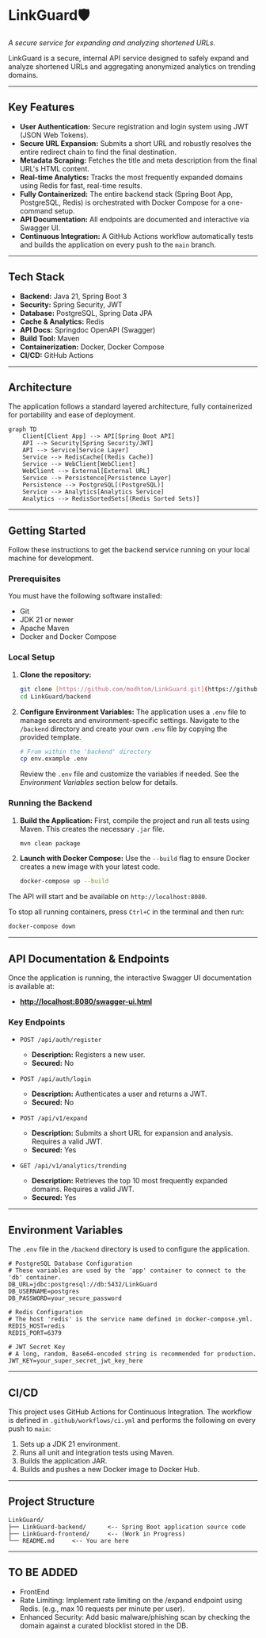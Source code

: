 # LinkGuard🛡️

*A secure service for expanding and analyzing shortened URLs.*

LinkGuard is a secure, internal API service designed to safely expand and analyze shortened URLs and aggregating anonymized analytics on trending domains.

---

##  Key Features

-   **User Authentication:** Secure registration and login system using JWT (JSON Web Tokens).
-   **Secure URL Expansion:** Submits a short URL and robustly resolves the entire redirect chain to find the final destination.
-   **Metadata Scraping:** Fetches the title and meta description from the final URL's HTML content.
-   **Real-time Analytics:** Tracks the most frequently expanded domains using Redis for fast, real-time results.
-   **Fully Containerized:** The entire backend stack (Spring Boot App, PostgreSQL, Redis) is orchestrated with Docker Compose for a one-command setup.
-   **API Documentation:** All endpoints are documented and interactive via Swagger UI.
-   **Continuous Integration:** A GitHub Actions workflow automatically tests and builds the application on every push to the `main` branch.

---

##  Tech Stack

-   **Backend:** Java 21, Spring Boot 3
-   **Security:** Spring Security, JWT
-   **Database:** PostgreSQL, Spring Data JPA
-   **Cache & Analytics:** Redis
-   **API Docs:** Springdoc OpenAPI (Swagger)
-   **Build Tool:** Maven
-   **Containerization:** Docker, Docker Compose
-   **CI/CD:** GitHub Actions

---

## Architecture

The application follows a standard layered architecture, fully containerized for portability and ease of deployment.

```mermaid
graph TD
    Client[Client App] --> API[Spring Boot API]
    API --> Security[Spring Security/JWT]
    API --> Service[Service Layer]
    Service --> RedisCache[(Redis Cache)]
    Service --> WebClient[WebClient]
    WebClient --> External[External URL]
    Service --> Persistence[Persistence Layer]
    Persistence --> PostgreSQL[(PostgreSQL)]
    Service --> Analytics[Analytics Service]
    Analytics --> RedisSortedSets[(Redis Sorted Sets)]
````

-----

## Getting Started

Follow these instructions to get the backend service running on your local machine for development.

### Prerequisites

You must have the following software installed:

  - Git
  - JDK 21 or newer
  - Apache Maven
  - Docker and Docker Compose

### Local Setup

1.  **Clone the repository:**

    ```bash
    git clone [https://github.com/modhtom/LinkGuard.git](https://github.com/modhtom/LinkGuard.git)
    cd LinkGuard/backend
    ```

2.  **Configure Environment Variables:**
    The application uses a `.env` file to manage secrets and environment-specific settings. Navigate to the `/backend` directory and create your own `.env` file by copying the provided template.

    ```bash
    # From within the 'backend' directory
    cp env.example .env
    ```

    Review the `.env` file and customize the variables if needed. See the *Environment Variables* section below for details.

### Running the Backend

1.  **Build the Application:**
    First, compile the project and run all tests using Maven. This creates the necessary `.jar` file.

    ```bash
    mvn clean package
    ```

2.  **Launch with Docker Compose:**
    Use the `--build` flag to ensure Docker creates a new image with your latest code.

    ```bash
    docker-compose up --build
    ```

The API will start and be available on `http://localhost:8080`.

To stop all running containers, press `Ctrl+C` in the terminal and then run:

```bash
docker-compose down
```

-----

## API Documentation & Endpoints

Once the application is running, the interactive Swagger UI documentation is available at:

  - [**http://localhost:8080/swagger-ui.html**](https://www.google.com/search?q=http://localhost:8080/swagger-ui.html)

### Key Endpoints

  - `POST /api/auth/register`

      - **Description:** Registers a new user.
      - **Secured:** No

  - `POST /api/auth/login`

      - **Description:** Authenticates a user and returns a JWT.
      - **Secured:** No

  - `POST /api/v1/expand`

      - **Description:** Submits a short URL for expansion and analysis. Requires a valid JWT.
      - **Secured:** Yes

  - `GET /api/v1/analytics/trending`

      - **Description:** Retrieves the top 10 most frequently expanded domains. Requires a valid JWT.
      - **Secured:** Yes

-----

## Environment Variables

The `.env` file in the `/backend` directory is used to configure the application.

```env
# PostgreSQL Database Configuration
# These variables are used by the 'app' container to connect to the 'db' container.
DB_URL=jdbc:postgresql://db:5432/LinkGuard
DB_USERNAME=postgres
DB_PASSWORD=your_secure_password

# Redis Configuration
# The host 'redis' is the service name defined in docker-compose.yml.
REDIS_HOST=redis
REDIS_PORT=6379

# JWT Secret Key
# A long, random, Base64-encoded string is recommended for production.
JWT_KEY=your_super_secret_jwt_key_here
```

-----

## CI/CD

This project uses GitHub Actions for Continuous Integration. The workflow is defined in `.github/workflows/ci.yml` and performs the following on every push to `main`:

1.  Sets up a JDK 21 environment.
2.  Runs all unit and integration tests using Maven.
3.  Builds the application JAR.
4.  Builds and pushes a new Docker image to Docker Hub.

-----

## Project Structure

```
LinkGuard/
├── LinkGuard-backend/      <-- Spring Boot application source code
├── LinkGuard-frontend/     <-- (Work in Progress)
└── README.md     <-- You are here
```

----

## TO BE ADDED

- FrontEnd
- Rate Limiting: Implement rate limiting on the /expand endpoint using Redis. (e.g., max 10 requests per minute per user).
- Enhanced Security: Add basic malware/phishing scan by checking the domain against a curated blocklist stored in the DB.
